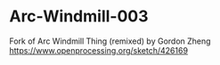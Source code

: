 # Arc-Windmill-003
Fork of Arc Windmill Thing (remixed) by Gordon Zheng  https://www.openprocessing.org/sketch/426169
